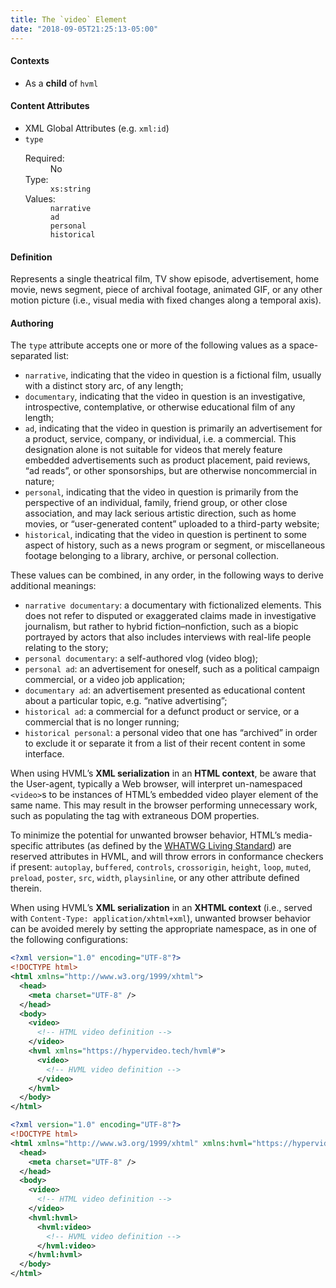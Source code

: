 ```yaml
---
title: The `video` Element
date: "2018-09-05T21:25:13-05:00"
---
```


#### Contexts

- As a <b>child</b> of `hvml`

#### Content Attributes

- XML Global Attributes (e.g. `xml:id`)
- `type`
  <dl class="inline-flex">
    <dt>Required:</dt>
    <dd>No</dd>
    <dt>Type:</dt>
    <dd><code class="language-text">xs:string</code></dd>
    <dt>Values:</dt>
    <!-- <dd><code class="language-text">short</code></dd> -->
    <!-- <dd><code class="language-text">feature</code></dd> -->
    <!-- <dd><code class="language-text">series</code></dd> -->
    <dd><code class="language-text">narrative</code></dd>
    <dd><code class="language-text">ad</code></dd>
    <dd><code class="language-text">personal</code></dd>
    <dd><code class="language-text">historical</code></dd>
  </dl>

#### Definition

Represents a single theatrical film, TV show episode, advertisement, home movie, news segment, piece of archival footage, animated <abbr>GIF</abbr>, or any other motion picture (i.e., visual media with fixed changes along a temporal axis).

#### Authoring

The `type` attribute accepts one or more of the following values as a space-separated list:

<!-- - `short`, indicating that the video in question is a short film, or “short”. This does not designate a particular running time, as “short film” has varying personal, cultural, and institutional definitions.

  For instance, the Sundance Film Festival considers a short to be any film with a runtime of under 50 minutes, while the Academy Awards considers a short to be any film with a runtime of under 40 minutes. Other institutions distinguish shorts from “medium-length” films, and use the former term to designate films under 30, or even 20 minutes long.

  As such, this attribute value is only a hint to User-agents that the video in question is regarded as a “short”, either by the general public or by the video’s author. An <abbr>HVML</abbr>-aware website for a film festival might decide to ignore this value and instead use the video’s runtime to determine whether to categorize it as a “short”, “medium-length”, “feature”, or something else. Note that <abbr>HVML</abbr> does not distinguish between “short” and “medium” lengths; both can be represented by the `short` attribute value. -->
<!-- - `feature`, indicating that the video in question is a feature-length film. Like `short`, this is a subjective designation that does not impose a specific limit or minimum on running time. -->
- `narrative`, indicating that the video in question is a fictional film, usually with a distinct story arc, of any length;
- `documentary`, indicating that the video in question is an investigative, introspective, contemplative, or otherwise educational film of any length;
- `ad`, indicating that the video in question is primarily an advertisement for a product, service, company, or individual, i.e. a commercial. This designation alone is not suitable for videos that merely feature embedded advertisements such as product placement, paid reviews, “ad reads”, or other sponsorships, but are otherwise noncommercial in nature<!--These sponsored segments will be able to be marked up separately in a future edition of <abbr>HVML</abbr>-->;
- `personal`, indicating that the video in question is primarily from the perspective of an individual, family, friend group, or other close association, and may lack serious artistic direction, such as home movies, or “user-generated content” uploaded to a third-party website;
- `historical`, indicating that the video in question is pertinent to some aspect of history, such as a news program or segment, or miscellaneous footage belonging to a library, archive, or personal collection.

These values can be combined, in any order, in the following ways to derive additional meanings:

- `narrative documentary`: a documentary with fictionalized elements. This does not refer to disputed or exaggerated claims made in investigative journalism, but rather to hybrid fiction–nonfiction, such as a biopic portrayed by actors that also includes interviews with real-life people relating to the story;
- `personal documentary`: a self-authored vlog (video blog);
- `personal ad`: an advertisement for oneself, such as a political campaign commercial, or a video job application;
- `documentary ad`: an advertisement presented as educational content about a particular topic, e.g. “native advertising”;
- `historical ad`: a commercial for a defunct product or service, or a commercial that is no longer running;
- `historical personal`: a personal video that one has “archived” in order to exclude it or separate it from a list of their recent content in some interface.

When using <abbr>HVML</abbr>’s <b><abbr>XML</abbr> serialization</b> in an <b><abbr>HTML</abbr> context</b>, be aware that the User-agent, typically a Web browser, will interpret un-namespaced `<video>`s to be instances of <abbr>HTML</abbr>’s embedded video player element of the same name. This may result in the browser performing unnecessary work, such as populating the tag with extraneous <abbr>DOM</abbr> properties.

To minimize the potential for unwanted browser behavior, <abbr>HTML</abbr>’s media-specific attributes (as defined by the [<abbr>WHATWG</abbr> Living Standard](https://html.spec.whatwg.org/multipage/media.html#the-video-element:concept-element-attributes)) are reserved attributes in <abbr>HVML</abbr>, and will throw errors in conformance checkers if present: `autoplay`, `buffered`, `controls`, `crossorigin`, `height`, `loop`, `muted`, `preload`, `poster`, `src`, `width`, `playsinline`, or any other attribute defined therein.

When using <abbr>HVML</abbr>’s <b><abbr>XML</abbr> serialization</b> in an <b><abbr>XHTML</abbr> context</b> (i.e., served with `Content-Type: application/xhtml+xml`), unwanted browser behavior can be avoided merely by setting the appropriate namespace, as in one of the following configurations:

```xml
<?xml version="1.0" encoding="UTF-8"?>
<!DOCTYPE html>
<html xmlns="http://www.w3.org/1999/xhtml">
  <head>
    <meta charset="UTF-8" />
  </head>
  <body>
    <video>
      <!-- HTML video definition -->
    </video>
    <hvml xmlns="https://hypervideo.tech/hvml#">
      <video>
        <!-- HVML video definition -->
      </video>
    </hvml>
  </body>
</html>
```

```xml
<?xml version="1.0" encoding="UTF-8"?>
<!DOCTYPE html>
<html xmlns="http://www.w3.org/1999/xhtml" xmlns:hvml="https://hypervideo.tech/hvml#">
  <head>
    <meta charset="UTF-8" />
  </head>
  <body>
    <video>
      <!-- HTML video definition -->
    </video>
    <hvml:hvml>
      <hvml:video>
        <!-- HVML video definition -->
      </hvml:video>
    </hvml:hvml>
  </body>
</html>
```